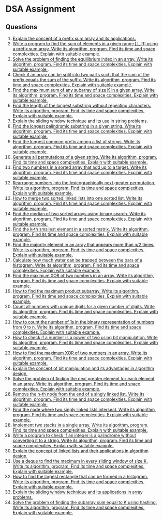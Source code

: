 # DSA Assignment

## Questions

1. [Explain the concept of a prefix sum array and its applications.](answers/q1.md)
2.  [Write a program to find the sum of elements in a given range [L, R] using a prefix sum 
array. Write its algorithm, program. Find its time and space complexities. Explain with 
suitable example](answers/q2.md).
3. [Solve the problem of finding the equilibrium index in an array. Write its algorithm, 
program. Find its time and space complexities. Explain with suitable example.](answers/q3.md).
4. [Check if an array can be split into two parts such that the sum of the prefix equals the 
sum of the suffix. Write its algorithm, program. Find its time and space complexities. 
Explain with suitable example.](answers/q4.md)
5. [Find the maximum sum of any subarray of size K in a given array. Write its algorithm, 
program. Find its time and space complexities. Explain with suitable example.](answers/q5.md)
6. [Find the length of the longest substring without repeating characters. Write its 
algorithm, program. Find its time and space complexities. Explain with suitable 
example.](answers/q6.md)
7. [Explain the sliding window technique and its use in string problems.](answers/q7.md)  
8. [Find the longest palindromic substring in a given string. Write its algorithm, program. 
Find its time and space complexities. Explain with suitable example.](answers/q8.md)
9. [Find the longest common prefix among a list of strings. Write its algorithm, program. 
Find its time and space complexities. Explain with suitable example.](answers/q9.md)  
10. [Generate all permutations of a given string. Write its algorithm, program. Find its time 
and space complexities. Explain with suitable example.](answers/q10.md)
11. [Find two numbers in a sorted array that add up to a target. Write its algorithm, program. 
Find its time and space complexities. Explain with suitable example.](answers/q11.md)
12. [Rearrange numbers into the lexicographically next greater permutation. Write its 
algorithm, program. Find its time and space complexities. Explain with suitable 
example.](answers/q12.md)
13. [How to merge two sorted linked lists into one sorted list. Write its algorithm, program. 
Find its time and space complexities. Explain with suitable example.](answers/q13.md) 
14. [Find the median of two sorted arrays using binary search. Write its algorithm, program. 
Find its time and space complexities. Explain with suitable example.](answers/q14.md) 
15. [Find the k-th smallest element in a sorted matrix. Write its algorithm, program. Find its 
time and space complexities. Explain with suitable example.](answers/q15.md)  
16. [Find the majority element in an array that appears more than n/2 times. Write its 
algorithm, program. Find its time and space complexities. Explain with suitable 
example.](answers/q16.md)
17. [Calculate how much water can be trapped between the bars of a histogram. Write its 
algorithm, program. Find its time and space complexities. Explain with suitable 
example.](answers/q17.md) 
18. [Find the maximum XOR of two numbers in an array. Write its algorithm, program. 
Find its time and space complexities. Explain with suitable example.](answers/q18.md) 
19. [How to find the maximum product subarray. Write its algorithm, program. Find its time 
and space complexities. Explain with suitable example.](answers/q19.md) 
20. [Count all numbers with unique digits for a given number of digits. Write its algorithm, 
program. Find its time and space complexities. Explain with suitable example.](answers/q20.md)
21. [How to count the number of 1s in the binary representation of numbers from 0 to n. 
Write its algorithm, program. Find its time and space complexities. Explain with 
suitable example.](answers/q21.md) 
22. [How to check if a number is a power of two using bit manipulation. Write its algorithm, 
program. Find its time and space complexities. Explain with suitable example.](answers/q22.md) 
23. [How to find the maximum XOR of two numbers in an array. Write its algorithm, 
program. Find its time and space complexities. Explain with suitable example.](answers/q23.md)  
24. [Explain the concept of bit manipulation and its advantages in algorithm design.](answers/q24.md)  
25. [Solve the problem of finding the next greater element for each element in an array. 
Write its algorithm, program. Find its time and space complexities. Explain with 
suitable example.](answers/q25.md)  
26. [Remove the n-th node from the end of a singly linked list. Write its algorithm, program. 
Find its time and space complexities. Explain with suitable example.](answers/q26.md)  
27. [Find the node where two singly linked lists intersect.  Write its algorithm, program. 
Find its time and space complexities. Explain with suitable example.](answers/q27.md)  
28. [Implement two stacks in a single array. Write its algorithm, program. Find its time and 
space complexities. Explain with suitable example.](answers/q28.md) 
29. [Write a program to check if an integer is a palindrome without converting it to a string. 
Write its algorithm, program. Find its time and space complexities. Explain with 
suitable example.](answers/q29.md)  
30. [Explain the concept of linked lists and their applications in algorithm design.](answers/q30.md)   
31. [Use a deque to find the maximum in every sliding window of size K. Write its 
algorithm, program. Find its time and space complexities. Explain with suitable 
example.](answers/q31.md)  
32. [How to find the largest rectangle that can be formed in a histogram. Write its algorithm, 
program. Find its time and space complexities. Explain with suitable example.](answers/q32.md)  
33. [Explain the sliding window technique and its applications in array problems.](answers/q33.md)  
34. [Solve the problem of finding the subarray sum equal to K using hashing. Write its 
algorithm, program. Find its time and space complexities. Explain with suitable 
example.](answers/q34.md) 

